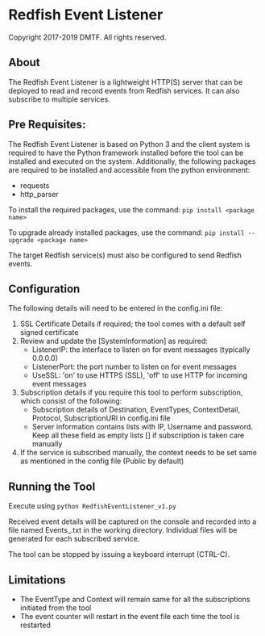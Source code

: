 # Redfish Event Listener

Copyright 2017-2019 DMTF. All rights reserved.

## About

The Redfish Event Listener is a lightweight HTTP(S) server that can be deployed to read and record events from Redfish services.  It can also subscribe to multiple services.

## Pre Requisites:

The Redfish Event Listener is based on Python 3 and the client system is required to have the Python framework installed before the tool can be installed and executed on the system.  Additionally, the following packages are required to be installed and accessible from the python environment:
* requests
* http_parser

To install the required packages, use the command:
`pip install <package name>`

To upgrade already installed packages, use the command:
`pip install --upgrade <package name>`

The target Redfish service(s) must also be configured to send Redfish events.

## Configuration

The following details will need to be entered in the config.ini file:

1. SSL Certificate Details if required; the tool comes with a default self signed certificate
2. Review and update the [SystemInformation] as required:
    * ListenerIP: the interface to listen on for event messages (typically 0.0.0.0)
    * ListenerPort: the port number to listen on for event messages
    * UseSSL: 'on' to use HTTPS (SSL), 'off' to use HTTP for incoming event messages
3. Subscription details if you require this tool to perform subscription, which consist of the following:
    * Subscription details of Destination, EventTypes, ContextDetail, Protocol, SubscriptionURI in config.ini file
    * Server information contains lists with IP, Username and password. Keep all these field as empty lists [] if subscription is taken care manually
4. If the service is subscribed manually, the context needs to be set same as mentioned in the config file (Public by default)

## Running the Tool

Execute using `python RedfishEventListener_v1.py`

Received event details will be captured on the console and recorded into a file named Events_<Service IP>.txt in the working directory.  Individual files will be generated for each subscribed service.

The tool can be stopped by issuing a keyboard interrupt (CTRL-C).

## Limitations

* The EventType and Context will remain same for all the subscriptions initiated from the tool
* The event counter will restart in the event file each time the tool is restarted

